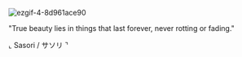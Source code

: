 ![ezgif-4-8d961ace90](https://github.com/user-attachments/assets/1ba49380-6d33-4bd3-bbbc-0eb07cea6807)

"True beauty lies in things that last forever, never rotting or fading."

⌞ Sasori / サソリ ⌝

